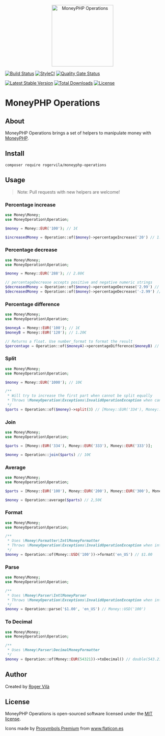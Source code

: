 <p align="center"><img width="200" src="https://i.ibb.co/YpVGRZP/money-management.png" alt="MoneyPHP Operations" /></p>

[![Build Status](https://github.com/rogervila/moneyphp-operations/workflows/build/badge.svg)](https://github.com/rogervila/moneyphp-operations/actions)
[![StyleCI](https://github.styleci.io/repos/588556534/shield?branch=main)](https://github.styleci.io/repos/588556534)
[![Quality Gate Status](https://sonarcloud.io/api/project_badges/measure?project=rogervila_moneyphp-operations&metric=alert_status)](https://sonarcloud.io/dashboard?id=rogervila_moneyphp-operations)
<!--[![Coverage](https://sonarcloud.io/api/project_badges/measure?project=rogervila_moneyphp-operations&metric=coverage)](https://sonarcloud.io/dashboard?id=rogervila_moneyphp-operations)-->

[![Latest Stable Version](https://poser.pugx.org/rogervila/moneyphp-operations/v/stable)](https://packagist.org/packages/rogervila/moneyphp-operations)
[![Total Downloads](https://poser.pugx.org/rogervila/moneyphp-operations/downloads)](https://packagist.org/packages/rogervila/moneyphp-operations)
[![License](https://poser.pugx.org/rogervila/moneyphp-operations/license)](https://packagist.org/packages/rogervila/moneyphp-operations)

# MoneyPHP Operations

## About

MoneyPHP Operations brings a set of helpers to manipulate money with [MoneyPHP](https://www.moneyphp.org).

## Install

```
composer require rogervila/moneyphp-operations
```

## Usage

> Note: Pull requests with new helpers are welcome!

### Percentage increase

```php
use Money\Money; 
use MoneyOperation\Operation;

$money = Money::EUR('100'); // 1€

$increasedMoney = Operation::of($money)->percentageIncrease('20') // 1.20€
```

### Percentage decrease

```php
use Money\Money; 
use MoneyOperation\Operation;

$money = Money::EUR('288'); // 2.88€

// percentageDecrease accepts positive and negative numeric strings
$decreasedMoney = Operation::of($money)->percentageDecrease('2.99') // 2.79€
$decreasedMoney = Operation::of($money)->percentageDecrease('-2.99') // 2.79€
```

### Percentage difference

```php
use Money\Money; 
use MoneyOperation\Operation;

$moneyA = Money::EUR('100'); // 1€
$moneyB = Money::EUR('120'); // 1.20€

// Returns a float. Use number_format to format the result 
$percentage = Operation::of($moneyA)->percentageDifference($moneyB) // 20.0
```

### Split

```php
use Money\Money; 
use MoneyOperation\Operation;

$money = Money::EUR('1000'); // 10€

/**
 * Will try to increase the first part when cannot be split equally
 * Throws \MoneyOperation\Exceptions\InvalidOperationException when cannot be split at all (for very low values mainly)
 */
$parts = Operation::of($money)->split(3) // [Money::EUR('334'), Money::EUR('333'), Money::EUR('333')]
```

### Join

```php
use Money\Money; 
use MoneyOperation\Operation;

$parts = [Money::EUR('334'), Money::EUR('333'), Money::EUR('333')];

$money = Operation::join($parts) // 10€
```

### Average

```php
use Money\Money; 
use MoneyOperation\Operation;

$parts = [Money::EUR('100'), Money::EUR('200'), Money::EUR('300'), Money::EUR('400')];

$money = Operation::average($parts) // 2,50€
```

### Format

```php
use Money\Money; 
use MoneyOperation\Operation; 

/** 
 * Uses \Money\Formatter\IntlMoneyFormatter
 * Throws \MoneyOperation\Exceptions\InvalidOperationException when intl extension is not available
 */
$money = Operation::of(Money::USD('100'))->format('en_US') // $1.00 
```

### Parse

```php
use Money\Money; 
use MoneyOperation\Operation; 

/** 
 * Uses \Money\Parser\IntlMoneyParser
 * Throws \MoneyOperation\Exceptions\InvalidOperationException when intl extension is not available
 */
$money = Operation::parse('$1.00', 'en_US') // Money::USD('100') 
```

### To Decimal

```php
use Money\Money; 
use MoneyOperation\Operation; 

/** 
 * Uses \Money\Parser\DecimalMoneyFormatter
 */
$money = Operation::of(Money::EUR(54321))->toDecimal() // double(543.21) 
```

## Author

Created by [Roger Vilà](https://rogervila.es)

## License

MoneyPHP Operations is open-sourced software licensed under the [MIT license](https://opensource.org/licenses/MIT).

Icons made by <a href="https://www.flaticon.es/autores/prosymbols-premium" title="Freepik">Prosymbols Premium</a> from <a href="https://www.flaticon.es/iconos-gratis/administracion-del-dinero" title="Flaticon">www.flaticon.es</a>
